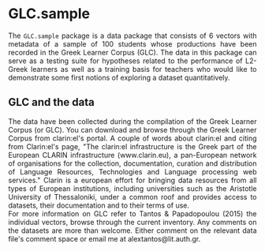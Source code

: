 # GLC.sample
<div align="justify">
The <code>GLC.sample</code> package is a data package that consists of 6 vectors with metadata of a sample of 100 students whose productions have been recorded in the Greek Learner Corpus (GLC). The data in this package can serve as a testing suite for hypotheses related to the performance of L2-Greek learners as well as a training basis for teachers who would like to demonstrate some first notions of exploring a dataset quantitatively. </div>  

## GLC and the data
<div align="justify">
The data have been collected during the compilation of the Greek Learner Corpus (or GLC). You can download and browse through the Greek Learner Corpus from clarin:el's portal. A couple of words about clarin:el and citing from Clarin:el's page, "The clarin:el infrastructure is the Greek part of the European CLARIN infrastructure (www.clarin.eu), a pan-European network of organisations for the collection, documentation, curation and distribution of Language Resources, Technologies and Language processing web services." Clarin is a european effort for bringing data resources from all types of European institutions, including universities such as the Aristotle University of Thessaloniki, under a common roof and provides access to datasets, their documentation and to their terms of use. </div>
<div align="justify">
For more information on GLC refer to Tantos & Papadopoulou (2015)  the individual vectors, browse through the current inventory. Any comments on the datasets are more than welcome. Either comment on the relevant data file's comment space or email me at alextantos@lit.auth.gr. </div>
